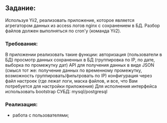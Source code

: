 ## Задание:
Используя Yii2, реализовать приложение, которое является агрегатором данных из access логов nginx с сохранением в БД.
Разбор файлов должен выполняться по cron'у (команда Yii2).

### Требования:
В приложении реализовать такие функции:
авторизация (пользователи в БД)
просмотр данных сохраненных в БД (группировка по IP, по дате, выборка по промежутку дат)
API для получения данных в виде JSON (смысл тот же: получение данных по временному промежутку, возможность группировать/фильтровать по IP)
конфигурация через файл настроек (где лежат логи, маска файлов, и все, что Вам потребуется для настройки приложения)
Для исполнения интерфейса использовать bootstrap
СУБД: mysql/postgresql

### Реализация:
 - работа с пользователями;
